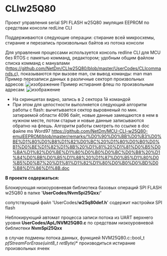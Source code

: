 # CLIw25Q80

Проект управления serial SPI FLASH w25Q80 эмуляция EEPROM по средствам консоли redLine CLI

Поддерживаются следующие операции: стирание всей микросхемы, стирание и перезапись произвольных байтов из потока консоли

Для управления процессами используется консоль redline CLI для MCU без RTOS с памятью комманд, редактором; удобным общим файлом списка комманд с мануалами (https://github.com/NetDm/CLIw25Q80/blob/master/UserCodes/CLIcommands.c), показываются при вызове man, см вывод команды: man man
Пример перезаписи данных в различные секторп произвольных адресов:
![изображение](https://user-images.githubusercontent.com/36101745/172067353-de8d5784-76c7-4e05-962f-c7a9ae3c2555.png)
Пример истирания флеш по произвольным адресам:
![изображение](https://user-images.githubusercontent.com/36101745/172067361-4b6e30f8-470a-4cec-add0-607cc083279c.png)

* На скриншетах видно, запись в 2 сектора 1й командой
* При этом для целостности выполняется следующий алгоритм работы с flash: вычитывается сектор выровненый по мин. затираемой области 4096 байт, новые данные замещаются в нем в нужном месте, потом старые и новые данные записываются обратно на флешь. Алгоритм работы смотреть по ссылке в doc файле ms Word97 https://github.com/NetDm/MCU-CLI-w25Q80-emulEEPROM/blob/master/remarks/%D0%90%D0%BB%D0%B3%D0%BE%D1%80%D0%B8%D1%82%D0%BC%20%D1%80%D0%B0%D0%B1%D0%BE%D1%82%D1%8B%20%D1%81%20%D1%81%D0%B5%D0%BA%D1%82%D0%BE%D1%80%D0%B0%D0%BC%D0%B8%20%D1%84%D0%BB%D0%B5%D1%88%20%D1%87%D0%B5%D1%80%D0%B5%D0%B7%20%D1%81%D1%82%D1%80%D0%B0%D0%BD%D0%B8%D1%86%D1%8B.doc

**В проекте содержаться:**

Блокирующая низкоуровневая библиотека базовых операций SPI FLASH w25Q80 в папке '**UserCodes/NvmSpi25Qxx**/'

сопутствующий файл 'UserCodes/**w25q80def.h**' содержит настройки SPI flash

Неблокирующий автомат процесса записи потока из UART верхнего уровня **UserCodes/ApL/NVM25Q80.c** по средствам низкоуровневой библиотеки **NvmSpi25Qxx**

в случае подмены потока данных, функцией NVM25Q80.c::bool_t **pfStreamForErase(uint8_t* retByte)** производиться истирание произвольных ячеек
